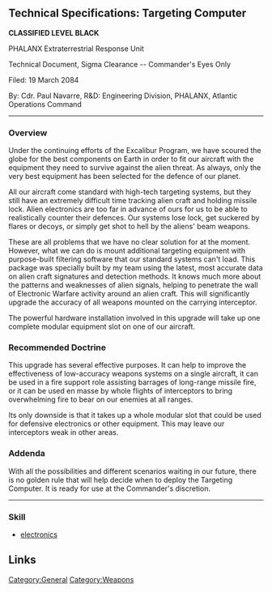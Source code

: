 ## Technical Specifications: Targeting Computer

**CLASSIFIED LEVEL BLACK**

PHALANX Extraterrestrial Response Unit

Technical Document, Sigma Clearance -- Commander's Eyes Only

Filed: 19 March 2084

By: Cdr. Paul Navarre, R&D: Engineering Division, PHALANX, Atlantic
Operations Command

------------------------------------------------------------------------

### Overview

Under the continuing efforts of the Excalibur Program, we have scoured
the globe for the best components on Earth in order to fit our aircraft
with the equipment they need to survive against the alien threat. As
always, only the very best equipment has been selected for the defence
of our planet.

All our aircraft come standard with high-tech targeting systems, but
they still have an extremely difficult time tracking alien craft and
holding missile lock. Alien electronics are too far in advance of ours
for us to be able to realistically counter their defences. Our systems
lose lock, get suckered by flares or decoys, or simply get shot to hell
by the aliens' beam weapons.

These are all problems that we have no clear solution for at the moment.
However, what we can do is mount additional targeting equipment with
purpose-built filtering software that our standard systems can't load.
This package was specially built by my team using the latest, most
accurate data on alien craft signatures and detection methods. It knows
much more about the patterns and weaknesses of alien signals, helping to
penetrate the wall of Electronic Warfare activity around an alien craft.
This will significantly upgrade the accuracy of all weapons mounted on
the carrying interceptor.

The powerful hardware installation involved in this upgrade will take up
one complete modular equipment slot on one of our aircraft.

### Recommended Doctrine

This upgrade has several effective purposes. It can help to improve the
effectiveness of low-accuracy weapons systems on a single aircraft, it
can be used in a fire support role assisting barrages of long-range
missile fire, or it can be used en masse by whole flights of
interceptors to bring overwhelming fire to bear on our enemies at all
ranges.

Its only downside is that it takes up a whole modular slot that could be
used for defensive electronics or other equipment. This may leave our
interceptors weak in other areas.

### Addenda

With all the possibilities and different scenarios waiting in our
future, there is no golden rule that will help decide when to deploy the
Targeting Computer. It is ready for use at the Commander's discretion.

------------------------------------------------------------------------

### Skill

- [electronics](Skills/electronics "wikilink")

## Links

[Category:General](Category:General "wikilink")
[Category:Weapons](Category:Weapons "wikilink")